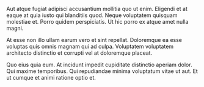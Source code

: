 Aut atque fugiat adipisci accusantium mollitia quo ut enim. Eligendi et at eaque at quia iusto qui blanditiis quod. Neque voluptatem quisquam molestiae et. Porro quidem perspiciatis. Ut hic porro ex atque amet nulla magni.
 At esse non illo ullam earum vero et sint repellat. Doloremque ea esse voluptas quis omnis magnam qui ad culpa. Voluptatem voluptatem architecto distinctio et corrupti vel at doloremque placeat.
 Quo eius quia eum. At incidunt impedit cupiditate distinctio aperiam dolor. Qui maxime temporibus. Qui repudiandae minima voluptatum vitae ut aut. Et ut cumque et animi ratione optio et.